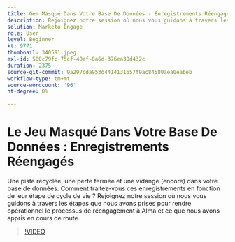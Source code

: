 ```yaml
---
title: Gem Masqué Dans Votre Base De Données - Enregistrements Réengagés
description: Rejoignez notre session où nous vous guidons à travers les étapes que nous avons prises pour rendre opérationnel le processus de réengagement à Alma et ce que nous avons appris en cours de route.
solution: Marketo Engage
role: User
level: Beginner
kt: 9771
thumbnail: 340591.jpeg
exl-id: 500c79fc-75cf-40ef-8a6d-376ea30d432c
duration: 2375
source-git-commit: 9a297cda953d4414131657f9ac84580aea0eabeb
workflow-type: tm+mt
source-wordcount: '96'
ht-degree: 0%

---
```


# Le Jeu Masqué Dans Votre Base De Données : Enregistrements Réengagés

Une piste recyclée, une perte fermée et une vidange (encore) dans votre base de données. Comment traitez-vous ces enregistrements en fonction de leur étape de cycle de vie ? Rejoignez notre session où nous vous guidons à travers les étapes que nous avons prises pour rendre opérationnel le processus de réengagement à Alma et ce que nous avons appris en cours de route.

>[!VIDEO](https://video.tv.adobe.com/v/340591/?quality=12&learn=on)
